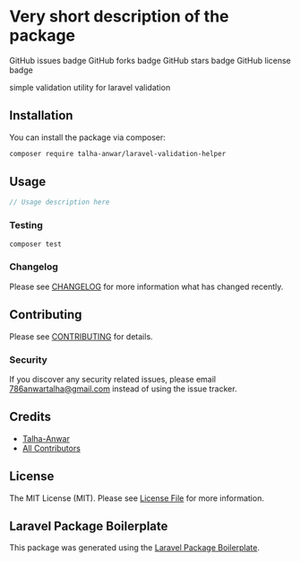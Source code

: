 # Very short description of the package



GitHub issues badge
GitHub forks badge
GitHub stars badge
GitHub license badge

simple validation utility for laravel validation

## Installation

You can install the package via composer:

```bash
composer require talha-anwar/laravel-validation-helper
```

## Usage

``` php
// Usage description here
```

### Testing

``` bash
composer test
```

### Changelog

Please see [CHANGELOG](CHANGELOG.md) for more information what has changed recently.

## Contributing

Please see [CONTRIBUTING](CONTRIBUTING.md) for details.

### Security

If you discover any security related issues, please email 786anwartalha@gmail.com instead of using the issue tracker.

## Credits

- [Talha-Anwar](https://github.com/talha-anwar)
- [All Contributors](../../contributors)

## License

The MIT License (MIT). Please see [License File](LICENSE.md) for more information.

## Laravel Package Boilerplate

This package was generated using the [Laravel Package Boilerplate](https://laravelpackageboilerplate.com).